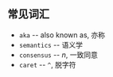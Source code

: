 ## 常见词汇

- `aka` -- also known as, 亦称
- `semantics` -- 语义学
- `consensus` -- *n*, 一致同意
- `caret` -- `^`, 脱字符
